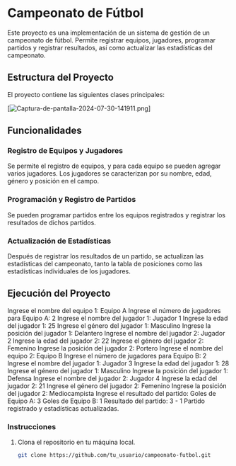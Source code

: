 # Campeonato de Fútbol

Este proyecto es una implementación de un sistema de gestión de un campeonato de fútbol. Permite registrar equipos, jugadores, programar partidos y registrar resultados, así como actualizar las estadísticas del campeonato.

## Estructura del Proyecto

El proyecto contiene las siguientes clases principales:

[![Captura-de-pantalla-2024-07-30-141911.png](https://i.postimg.cc/vBjNnHqj/Captura-de-pantalla-2024-07-30-141911.png)]

## Funcionalidades

### Registro de Equipos y Jugadores

Se permite el registro de equipos, y para cada equipo se pueden agregar varios jugadores. Los jugadores se caracterizan por su nombre, edad, género y posición en el campo.

### Programación y Registro de Partidos

Se pueden programar partidos entre los equipos registrados y registrar los resultados de dichos partidos.

### Actualización de Estadísticas

Después de registrar los resultados de un partido, se actualizan las estadísticas del campeonato, tanto la tabla de posiciones como las estadísticas individuales de los jugadores.

## Ejecución del Proyecto

Ingrese el nombre del equipo 1: 
Equipo A
Ingrese el número de jugadores para Equipo A: 
2
Ingrese el nombre del jugador 1: 
Jugador 1
Ingrese la edad del jugador 1: 
25
Ingrese el género del jugador 1: 
Masculino
Ingrese la posición del jugador 1: 
Delantero
Ingrese el nombre del jugador 2: 
Jugador 2
Ingrese la edad del jugador 2: 
22
Ingrese el género del jugador 2: 
Femenino
Ingrese la posición del jugador 2: 
Portero
Ingrese el nombre del equipo 2: 
Equipo B
Ingrese el número de jugadores para Equipo B: 
2
Ingrese el nombre del jugador 1: 
Jugador 3
Ingrese la edad del jugador 1: 
28
Ingrese el género del jugador 1: 
Masculino
Ingrese la posición del jugador 1: 
Defensa
Ingrese el nombre del jugador 2: 
Jugador 4
Ingrese la edad del jugador 2: 
21
Ingrese el género del jugador 2: 
Femenino
Ingrese la posición del jugador 2: 
Mediocampista
Ingrese el resultado del partido:
Goles de Equipo A: 
3
Goles de Equipo B: 
1
Resultado del partido: 3 - 1
Partido registrado y estadísticas actualizadas.

### Instrucciones

1. Clona el repositorio en tu máquina local.
   ```bash
   git clone https://github.com/tu_usuario/campeonato-futbol.git
